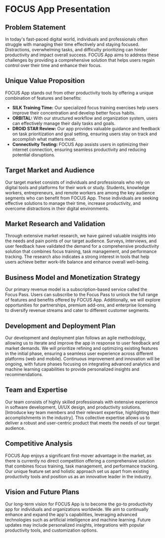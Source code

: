 
# FOCUS App Presentation

## Problem Statement
In today's fast-paced digital world, individuals and professionals often struggle with managing their time effectively and staying focused. Distractions, overwhelming tasks, and difficulty prioritizing can hinder productivity and impact overall success. FOCUS App aims to address these challenges by providing a comprehensive solution that helps users regain control over their time and enhance their focus.

## Unique Value Proposition
FOCUS App stands out from other productivity tools by offering a unique combination of features and benefits:
- **SILK Training Time:** Our specialized focus training exercises help users improve their concentration and develop better focus habits.
- **ORBITAL:** With our structured workflow and organization system, users can effectively manage their daily tasks and goals.
- **DROID STAR Review:** Our app provides valuable guidance and feedback on task prioritization and goal setting, ensuring users stay on track and accomplish what matters most.
- **Connectivity Testing:** FOCUS App assists users in optimizing their internet connection, ensuring seamless productivity and reducing potential disruptions.

## Target Market and Audience
Our target market consists of individuals and professionals who rely on digital tools and platforms for their work or study. Students, knowledge workers, entrepreneurs, and remote workers are among the key audience segments who can benefit from FOCUS App. These individuals are seeking effective solutions to manage their time, increase productivity, and overcome distractions in their digital environments.

## Market Research and Validation
Through extensive market research, we have gained valuable insights into the needs and pain points of our target audience. Surveys, interviews, and user feedback have validated the demand for a comprehensive productivity solution that combines focus training, task management, and performance tracking. The research also indicates a strong interest in tools that help users achieve better work-life balance and enhance overall well-being.

## Business Model and Monetization Strategy
Our primary revenue model is a subscription-based service called the Focus Pass. Users can subscribe to the Focus Pass to unlock the full range of features and benefits offered by FOCUS App. Additionally, we will explore opportunities for partnerships, premium add-ons, and enterprise licensing to diversify revenue streams and cater to different customer segments.

## Development and Deployment Plan
Our development and deployment plan follows an agile methodology, allowing us to iterate and improve the app in response to user feedback and market demands. We will prioritize refining and optimizing existing features in the initial phase, ensuring a seamless user experience across different platforms (web and mobile). Continuous improvement and innovation will be ongoing, with future phases focusing on integrating advanced analytics and machine learning capabilities to provide personalized insights and recommendations.

## Team and Expertise
Our team consists of highly skilled professionals with extensive experience in software development, UI/UX design, and productivity solutions. [Introduce key team members and their relevant expertise, highlighting their accomplishments in the industry]. This collective expertise allows us to deliver a robust and user-centric product that meets the needs of our target audience.

## Competitive Analysis
FOCUS App enjoys a significant first-mover advantage in the market, as there is currently no direct competition offering a comprehensive solution that combines focus training, task management, and performance tracking. Our unique feature set and holistic approach set us apart from existing productivity tools and position us as an innovative leader in the industry.

## Vision and Future Plans
Our long-term vision for FOCUS App is to become the go-to productivity app for individuals and organizations worldwide. We aim to continually enhance and expand the app's capabilities, leveraging advanced technologies such as artificial intelligence and machine learning. Future updates may include personalized insights, integrations with popular productivity tools, and customization options.

```

